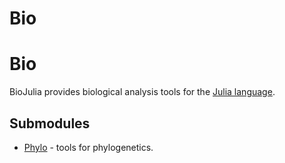 # Bio
# Bio
BioJulia provides biological analysis tools for the [Julia language](http://julialang.org).

## Submodules

- [Phylo](phylo.html) - tools for phylogenetics.




